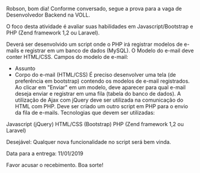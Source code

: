 Robson, bom dia!
Conforme conversado, segue a prova para a vaga de Desenvolvedor Backend na VOLL.

O foco desta atividade é avaliar suas habilidades em Javascript/Bootstrap e PHP (Zend framework 1,2 ou Laravel).

Deverá ser desenvolvido um script onde o PHP irá registrar modelos de e-mails e registrar em um banco de dados (MySQL). O Modelo do e-mail deve conter HTML/CSS. 
Campos do modelo de e-mail:
- Assunto
- Corpo do e-mail (HTML/CSS)
É preciso desenvolver uma tela (de preferência em bootstrap) contendo os modelos de e-mail registrados. Ao clicar em "Enviar" em um modelo, deve aparecer para qual e-mail deseja enviar e registrar em uma fila (tabela do banco de dados). A utilização de Ajax com jQuery deve ser utilizada na comunicação do HTML com PHP. 
Deve ser criado um outro script em PHP para o envio da fila de e-mails.
Tecnologias que devem ser utilizadas:

Javascript (jQuery)
HTML/CSS (Bootstrap)
PHP (Zend framework 1,2 ou Laravel)

Desejável:
Qualquer nova funcionalidade no script será bem vinda.

Data para a entrega: 11/01/2019

Favor acusar o recebimento.
Boa sorte!
